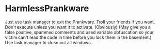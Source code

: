# HarmlessPrankware
Just use task manager to exit the Prankware. Troll your friends if you want. Don't execute unless you want it to activate. (Obviously)
(May give you a false positive, spammed comments and used variable obfuscation so your victim can't read the code in time before you lock them in the basement.)
Use task manager to close out all windows.
